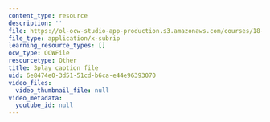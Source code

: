 ```yaml
---
content_type: resource
description: ''
file: https://ol-ocw-studio-app-production.s3.amazonaws.com/courses/18-03sc-differential-equations-fall-2011/6e8474e03d5151cdb6cae44e96393070_eyNm7XGJr4s.vtt
file_type: application/x-subrip
learning_resource_types: []
ocw_type: OCWFile
resourcetype: Other
title: 3play caption file
uid: 6e8474e0-3d51-51cd-b6ca-e44e96393070
video_files:
  video_thumbnail_file: null
video_metadata:
  youtube_id: null
---
```

